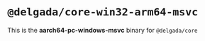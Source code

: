 # `@delgada/core-win32-arm64-msvc`

This is the **aarch64-pc-windows-msvc** binary for `@delgada/core`
